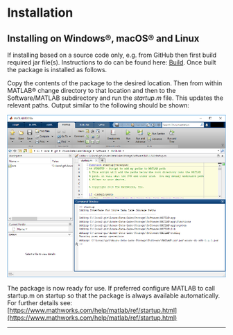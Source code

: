 # Installation

## Installing on Windows®, macOS® and Linux

If installing based on a source code only, e.g. from GitHub then first build required jar file(s). Instructions to do can be found here: [Build](Rebuild.md). Once built the package is installed as follows.

Copy the contents of the package to the desired location. Then from within MATLAB® change directory to that location and then to the Software/MATLAB subdirectory and run the *startup.m* file. This updates the relevant paths. Output similar to the following should be shown:

![Running startup](Images/installstartup.png)

The package is now ready for use. If preferred configure MATLAB to call startup.m on startup so that the package is always available automatically. For further details see: [https://www.mathworks.com/help/matlab/ref/startup.html](https://www.mathworks.com/help/matlab/ref/startup.html)

----------------
[//]: #  (Copyright 2017 The MathWorks, Inc.)
